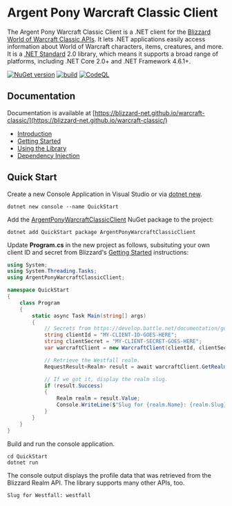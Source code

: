 # Argent Pony Warcraft Classic Client

The Argent Pony Warcraft Classic Client is a .NET client for the [Blizzard World of Warcraft Classic APIs](https://develop.battle.net/documentation/world-of-warcraft-classic).  It lets .NET applications easily access information about World of Warcraft characters, items, creatures, and more.  It is a [.NET Standard](https://docs.microsoft.com/en-us/dotnet/standard/net-standard) 2.0 library, which means it supports a broad range of platforms, including .NET Core 2.0+ and .NET Framework 4.6.1+.

[![NuGet version](https://badge.fury.io/nu/ArgentPonyWarcraftClassicClient.svg)](https://badge.fury.io/nu/ArgentPonyWarcraftClassicClient)
[![build](https://github.com/blizzard-net/warcraft-classic/actions/workflows/build.yml/badge.svg)](https://github.com/blizzard-net/warcraft-classic/actions/workflows/build.yml)
[![CodeQL](https://github.com/blizzard-net/warcraft-classic/actions/workflows/codeql-analysis.yml/badge.svg)](https://github.com/blizzard-net/warcraft-classic/actions/workflows/codeql-analysis.yml)

## Documentation

Documentation is available at [https://blizzard-net.github.io/warcraft-classic/](https://blizzard-net.github.io/warcraft-classic/)

- [Introduction](https://blizzard-net.github.io/warcraft-classic/docs/)
- [Getting Started](https://blizzard-net.github.io/warcraft-classic/docs/getting-started)
- [Using the Library](https://blizzard-net.github.io/warcraft-classic/docs/usage)
- [Dependency Injection](https://blizzard-net.github.io/warcraft-classic/docs/dependency-injection)

## Quick Start

Create a new Console Application in Visual Studio or via [dotnet new](https://docs.microsoft.com/en-us/dotnet/core/tools/dotnet-new).

```shell
dotnet new console --name QuickStart
```

Add the [ArgentPonyWarcraftClassicClient](https://www.nuget.org/packages/ArgentPonyWarcraftClassicClient) NuGet package to the project:

```shell
dotnet add QuickStart package ArgentPonyWarcraftClassicClient
```

Update **Program.cs** in the new project as follows, subsituting your own client ID and secret from Blizzard's [Getting Started](https://develop.battle.net/documentation/guides/getting-started) instructions:

```cs
using System;
using System.Threading.Tasks;
using ArgentPonyWarcraftClassicClient;

namespace QuickStart
{
    class Program
    {
        static async Task Main(string[] args)
        {
            // Secrets from https://develop.battle.net/documentation/guides/getting-started.
            string clientId = "MY-CLIENT-ID-GOES-HERE";
            string clientSecret = "MY-CLIENT-SECRET-GOES-HERE";
            var warcraftClient = new WarcraftClient(clientId, clientSecret);

            // Retrieve the Westfall realm.
            RequestResult<Realm> result = await warcraftClient.GetRealmAsync("westfall", "dynamic-classic-us");

            // If we got it, display the realm slug.
            if (result.Success)
            {
                Realm realm = result.Value;
                Console.WriteLine($"Slug for {realm.Name}: {realm.Slug}");
            }
        }
    }
}
```

Build and run the console application.

```shell
cd QuickStart
dotnet run
```

The console output displays the profile data that was retrieved from the Blizzard Realm API.
The library supports many other APIs, too.

```shell
Slug for Westfall: westfall
```
